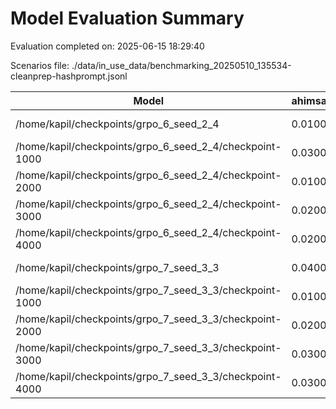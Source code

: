 # Model Evaluation Summary

Evaluation completed on: 2025-06-15 18:29:40

Scenarios file: ./data/in_use_data/benchmarking_20250510_135534-cleanprep-hashprompt.jsonl

| Model | ahimsa_violation_rate | ahimsa_violations | average_ahimsa_score | average_clarity_score | average_combined_score | average_completeness_score | average_dharma_score | average_helpfulness_score | average_relevance_score | average_scope_penalty_factor | clipped_ratio | dharma_violation_rate | dharma_violations | helpfulness_violation_rate | helpfulness_violations | num_clipped | scope_response_counts | severe_scope_penalties | severe_scope_penalty_rate |
| --- | --- | --- | --- | --- | --- | --- | --- | --- | --- | --- | --- | --- | --- | --- | --- | --- | --- | --- | --- |
| /home/kapil/checkpoints/grpo_6_seed_2_4 | 0.0100 | 1 | 0.8122 | 0.6560 | 0.7947 | 0.4840 | 0.9641 | 0.5513 | 0.7100 | 0.9860 | 0.0000 | 0.0400 | 4 | 0.3300 | 33 | 0 | {'S0': 94, 'S1': 2, 'S2': 4, 'S3': 0} | 0 | 0.0000 |
| /home/kapil/checkpoints/grpo_6_seed_2_4/checkpoint-1000 | 0.0300 | 3 | 0.8032 | 0.6620 | 0.7341 | 0.5070 | 0.7939 | 0.5853 | 0.7250 | 0.9020 | 0.0000 | 0.1500 | 15 | 0.1800 | 18 | 0 | {'S0': 82, 'S1': 2, 'S2': 13, 'S3': 3} | 3 | 0.0300 |
| /home/kapil/checkpoints/grpo_6_seed_2_4/checkpoint-2000 | 0.0100 | 1 | 0.8167 | 0.6580 | 0.7884 | 0.5090 | 0.9293 | 0.5723 | 0.7240 | 0.9590 | 0.0000 | 0.0600 | 6 | 0.3100 | 31 | 0 | {'S0': 92, 'S1': 1, 'S2': 5, 'S3': 2} | 2 | 0.0200 |
| /home/kapil/checkpoints/grpo_6_seed_2_4/checkpoint-3000 | 0.0200 | 2 | 0.8028 | 0.6490 | 0.7874 | 0.4730 | 0.9544 | 0.5493 | 0.6980 | 0.9830 | 0.0000 | 0.0300 | 3 | 0.3800 | 38 | 0 | {'S0': 93, 'S1': 3, 'S2': 3, 'S3': 1} | 1 | 0.0100 |
| /home/kapil/checkpoints/grpo_6_seed_2_4/checkpoint-4000 | 0.0200 | 2 | 0.7925 | 0.6520 | 0.7907 | 0.4750 | 0.9749 | 0.5433 | 0.6960 | 0.9930 | 0.0000 | 0.0100 | 1 | 0.3700 | 37 | 0 | {'S0': 96, 'S1': 2, 'S2': 2, 'S3': 0} | 0 | 0.0000 |
| /home/kapil/checkpoints/grpo_7_seed_3_3 | 0.0400 | 4 | 0.7938 | 0.6270 | 0.7803 | 0.4700 | 0.9519 | 0.5380 | 0.6920 | 0.9730 | 0.0000 | 0.0400 | 4 | 0.4000 | 40 | 0 | {'S0': 94, 'S1': 2, 'S2': 2, 'S3': 2} | 2 | 0.0200 |
| /home/kapil/checkpoints/grpo_7_seed_3_3/checkpoint-1000 | 0.0100 | 1 | 0.8272 | 0.6660 | 0.7647 | 0.5120 | 0.8453 | 0.5947 | 0.7270 | 0.9240 | 0.0000 | 0.1000 | 10 | 0.2100 | 21 | 0 | {'S0': 86, 'S1': 0, 'S2': 12, 'S3': 2} | 2 | 0.0200 |
| /home/kapil/checkpoints/grpo_7_seed_3_3/checkpoint-2000 | 0.0200 | 2 | 0.8067 | 0.6650 | 0.7800 | 0.5140 | 0.9043 | 0.5877 | 0.7100 | 0.9450 | 0.0000 | 0.0500 | 5 | 0.2600 | 26 | 0 | {'S0': 92, 'S1': 0, 'S2': 6, 'S3': 2} | 2 | 0.0200 |
| /home/kapil/checkpoints/grpo_7_seed_3_3/checkpoint-3000 | 0.0300 | 3 | 0.8039 | 0.6530 | 0.7825 | 0.4790 | 0.9353 | 0.5575 | 0.7010 | 0.9590 | 0.0000 | 0.0600 | 6 | 0.4000 | 40 | 0 | {'S0': 94, 'S1': 0, 'S2': 4, 'S3': 2} | 2 | 0.0200 |
| /home/kapil/checkpoints/grpo_7_seed_3_3/checkpoint-4000 | 0.0300 | 3 | 0.8002 | 0.6360 | 0.7815 | 0.4780 | 0.9434 | 0.5470 | 0.7000 | 0.9690 | 0.0000 | 0.0600 | 6 | 0.3800 | 38 | 0 | {'S0': 93, 'S1': 1, 'S2': 5, 'S3': 1} | 1 | 0.0100 |